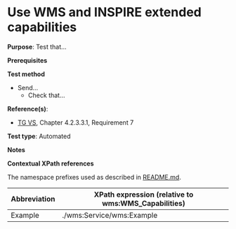 # Use WMS and INSPIRE extended capabilities

**Purpose**: Test that...

**Prerequisites**

**Test method**
* Send...
  * Check that...

**Reference(s)**:
* [TG VS](./README.md#ref_TG_VS), Chapter 4.2.3.3.1, Requirement 7

**Test type**: Automated

**Notes**

**Contextual XPath references**

The namespace prefixes used as described in [README.md](./README.md#namespaces).

Abbreviation                                               |  XPath expression (relative to wms:WMS_Capabilities)
---------------------------------------------------------- | -------------------------------------------------------------------------
Example <a name="example"></a> | ./wms:Service/wms:Example
